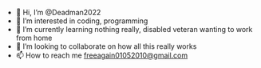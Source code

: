 - 👋 Hi, I’m @Deadman2022
- 👀 I’m interested in coding, programming 
- 🌱 I’m currently learning nothing really, disabled veteran wanting to work from home
- 💞️ I’m looking to collaborate on how all this really works
- 📫 How to reach me freeagain01052010@gmail.com

<!---
Deadman2022/Deadman2022 is a ✨ special ✨ repository because its `README.md` (this file) appears on your GitHub profile.
You can click the Preview link to take a look at your changes.
--->
